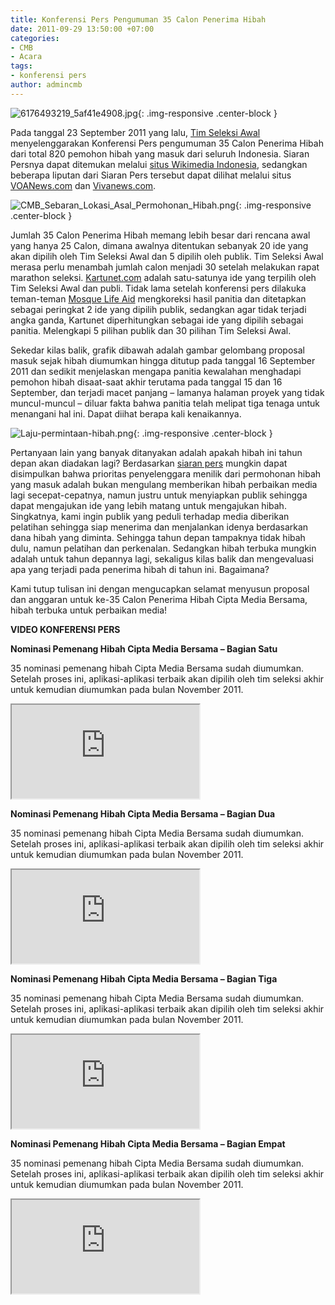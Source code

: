 ```yaml
---
title: Konferensi Pers Pengumuman 35 Calon Penerima Hibah
date: 2011-09-29 13:50:00 +07:00
categories:
- CMB
- Acara
tags:
- konferensi pers
author: admincmb
---
```


![6176493219_5af41e4908.jpg](/uploads/6176493219_5af41e4908.jpg){: .img-responsive .center-block }

Pada tanggal 23 September 2011 yang lalu, [Tim Seleksi Awal](http://www.ciptamedia.org/tim-seleksi-2/tim-seleksi/) menyelenggarakan Konferensi Pers pengumuman 35 Calon Penerima Hibah dari total 820 pemohon hibah yang masuk dari seluruh Indonesia. Siaran Persnya dapat ditemukan melalui [situs Wikimedia Indonesia](http://wikimedia.or.id/wiki/Siaran_Pers/_Hibah_Terbuka_Untuk_Perbaikan_Media_%E2%80%9CCipta_Media_Bersama%E2%80%9D_Menerima_Total_820_Permohonan_Hibah_dari_Seluruh_Indonesia), sedangkan beberapa liputan dari Siaran Pers tersebut dapat dilihat melalui situs [VOANews.com](http://www.voanews.com/indonesian/news/Ford-Foundation-Hibahkan-1-Juta-Dolar-kepada-Kalangan-Praktisi-Media--130456643.html) dan [Vivanews.com](http://teknologi.vivanews.com/news/read/249682-820-program-ajukan-dana-hibah-via-internet).

![CMB_Sebaran_Lokasi_Asal_Permohonan_Hibah.png](/uploads/CMB_Sebaran_Lokasi_Asal_Permohonan_Hibah.png){: .img-responsive .center-block }

Jumlah 35 Calon Penerima Hibah memang lebih besar dari rencana awal yang hanya 25 Calon, dimana awalnya ditentukan sebanyak 20 ide yang akan dipilih oleh Tim Seleksi Awal dan 5 dipilih oleh publik. Tim Seleksi Awal merasa perlu menambah jumlah calon menjadi 30 setelah melakukan rapat marathon seleksi. [Kartunet.com](http://www.ciptamedia.org/2011/09/17/kartunet-com-media-online-sosialisasi-dan-pengembangan-komunitas-pemuda-dengan-disabilitas/) adalah satu-satunya ide yang terpilih oleh Tim Seleksi Awal dan publi. Tidak lama setelah konferensi pers dilakuka teman-teman [Mosque Life Aid](http://www.ciptamedia.org/2011/09/01/mosquelifeaid-jejaring-kewirausahaan-sosial-berbasis-masjid/) mengkoreksi hasil panitia dan ditetapkan sebagai peringkat 2 ide yang dipilih publik, sedangkan agar tidak terjadi angka ganda, Kartunet diperhitungkan sebagai ide yang dipilih sebagai panitia. Melengkapi 5 pilihan publik dan 30 pilihan Tim Seleksi Awal.

Sekedar kilas balik, grafik dibawah adalah gambar gelombang proposal masuk sejak hibah diumumkan hingga ditutup pada tanggal 16 September 2011 dan sedikit menjelaskan mengapa panitia kewalahan menghadapi pemohon hibah disaat-saat akhir terutama pada tanggal 15 dan 16 September, dan terjadi macet panjang – lamanya halaman proyek yang tidak muncul-muncul – diluar fakta bahwa panitia telah melipat tiga tenaga untuk menangani hal ini. Dapat diihat berapa kali kenaikannya.

![Laju-permintaan-hibah.png](/uploads/Laju-permintaan-hibah.png){: .img-responsive .center-block }

Pertanyaan lain yang banyak ditanyakan adalah apakah hibah ini tahun depan akan diadakan lagi? Berdasarkan [siaran pers](http://wikimedia.or.id/wiki/Siaran_Pers/_Hibah_Terbuka_Untuk_Perbaikan_Media_%E2%80%9CCipta_Media_Bersama%E2%80%9D_Menerima_Total_820_Permohonan_Hibah_dari_Seluruh_Indonesia) mungkin dapat disimpulkan bahwa prioritas penyelenggara menilik dari permohonan hibah yang masuk adalah bukan mengulang memberikan hibah perbaikan media lagi secepat-cepatnya, namun justru untuk menyiapkan publik sehingga dapat mengajukan ide yang lebih matang untuk mengajukan hibah. Singkatnya, kami ingin publik yang peduli terhadap media diberikan pelatihan sehingga siap menerima dan menjalankan idenya berdasarkan dana hibah yang diminta. Sehingga tahun depan tampaknya tidak hibah dulu, namun pelatihan dan perkenalan. Sedangkan hibah terbuka mungkin adalah untuk tahun depannya lagi, sekaligus kilas balik dan mengevaluasi apa yang terjadi pada penerima hibah di tahun ini. Bagaimana?

Kami tutup tulisan ini dengan mengucapkan selamat menyusun proposal dan anggaran untuk ke-35 Calon Penerima Hibah Cipta Media Bersama, hibah terbuka untuk perbaikan media!


**VIDEO KONFERENSI PERS**

**Nominasi Pemenang Hibah Cipta Media Bersama – Bagian Satu**

35 nominasi pemenang hibah Cipta Media Bersama sudah diumumkan. Setelah proses ini, aplikasi-aplikasi terbaik akan dipilih oleh tim seleksi akhir untuk kemudian diumumkan pada bulan November 2011.

<div class="embed-responsive embed-responsive-16by9"><iframe class="embed-responsive-item" src="http://www.engagemedia.org/Members/ciptamedia/videos/pengumuman%20nominasi%20hibah.mp4/embed_view"></iframe></div>

**Nominasi Pemenang Hibah Cipta Media Bersama – Bagian Dua**

35 nominasi pemenang hibah Cipta Media Bersama sudah diumumkan. Setelah proses ini, aplikasi-aplikasi terbaik akan dipilih oleh tim seleksi akhir untuk kemudian diumumkan pada bulan November 2011.

<div class="embed-responsive embed-responsive-16by9"><iframe class="embed-responsive-item" src="http://www.engagemedia.org/Members/ciptamedia/videos/pengumuman%20nominasi%20hibah_2.mp4/embed_view"></iframe></div>

**Nominasi Pemenang Hibah Cipta Media Bersama – Bagian Tiga**

35 nominasi pemenang hibah Cipta Media Bersama sudah diumumkan. Setelah proses ini, aplikasi-aplikasi terbaik akan dipilih oleh tim seleksi akhir untuk kemudian diumumkan pada bulan November 2011.

<div class="embed-responsive embed-responsive-16by9"><iframe class="embed-responsive-item" src="http://www.engagemedia.org/Members/ciptamedia/videos/pengumuman%20nominasi_3.mp4/embed_view"></iframe></div>

**Nominasi Pemenang Hibah Cipta Media Bersama – Bagian Empat**

35 nominasi pemenang hibah Cipta Media Bersama sudah diumumkan. Setelah proses ini, aplikasi-aplikasi terbaik akan dipilih oleh tim seleksi akhir untuk kemudian diumumkan pada bulan November 2011.

<div class="embed-responsive embed-responsive-16by9"><iframe class="embed-responsive-item" src="http://www.engagemedia.org/Members/ciptamedia/videos/pengumuman%20nominasi_4_4.mp4/embed_view"></iframe></div>